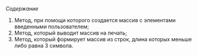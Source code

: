 *Содержание*
1. Метод, при помощи которого создается массив с элементами введенными пользователем;
2. Метод, который выводит массив на печать;
3. Метод, который формирует массив из строк, длина которых меньше либо равна 3 символа.